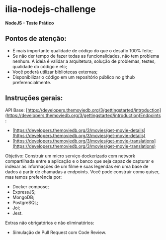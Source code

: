 # ilia-nodejs-challenge

**NodeJS - Teste Prático**

## Pontos de atenção:

- É mais importante qualidade de código do que o desafio 100% feito;
- Se não der tempo de fazer todas as funcionalidades, não tem problema nenhum. A ideia é validar a arquitetura, solução de problemas, testes, qualidade do código e etc;
- Você poderá utilizar bibliotecas externas;
- Disponibilizar o código em um repositório público no github preferencialmente.

## Instruções gerais:

API Base: [https://developers.themoviedb.org/3/gettingstarted/introduction](https://developers.themoviedb.org/3/gettingstarted/introduction)Endpoints:

- [https://developers.themoviedb.org/3/movies/get-movie-details](https://developers.themoviedb.org/3/movies/get-movie-details)
- [https://developers.themoviedb.org/3/movies/get-movie-translations](https://developers.themoviedb.org/3/movies/get-movie-translations)

Objetivo: Construir um micro serviço dockerizado com network compartilhada entre a aplicação e o banco que seja capaz de capturar e indexar as informações de um filme e suas legendas em uma base de dados à partir de chamadas a endpoints. Você pode construir como quiser, mas temos preferência por:

- Docker compose;
- ExpressJS;
- MongoDB;
- PostgreSQL;
- Joi;
- Jest.

Extras não obrigatórios e não eliminatórios:

- Simulação de Pull Request com Code Review.
